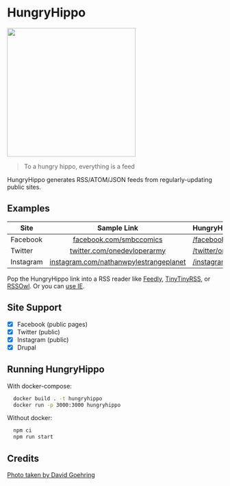 # HungryHippo

<img src="https://live.staticflickr.com/3436/3225591269_5001acef98_b_d.jpg" width="300" />

> To a hungry hippo, everything is a feed

HungryHippo generates RSS/ATOM/JSON feeds from regularly-updating public sites.

## Examples

| Site      |                                       Sample Link                                        | HungryHippo Link                                                                                         |
| --------- | :--------------------------------------------------------------------------------------: | :------------------------------------------------------------------------------------------------------- |
| Facebook  |                [facebook.com/smbccomics](https://facebook.com/smbccomics)                | [/facebook/smbccomics](https://hungryhippo.ketupat.me/facebook/smbccomics)                               |
| Twitter   |            [twitter.com/onedevloperarmy](https://twitter.com/onedevloperarmy)            | [/twitter/onedevloperarmy](https://hungryhippo.ketupat.me/twitter/onedevloperarmy)                       |
| Instagram | [instagram.com/nathanwpylestrangeplanet](https://instagram.com/nathanwpylestrangeplanet) | [/instagram/nathanwpylestrangeplanet](https://hungryhippo.ketupat.me/instagram/nathanwpylestrangeplanet) |

Pop the HungryHippo link into a RSS reader like [Feedly](https://feedly.com), [TinyTinyRSS](https://tt-rss.org/), or [RSSOwl](http://www.rssowl.org). Or you can [use IE](https://www.wikihow.com/Subscribe-to-and-Read-RSS-Feeds-with-Internet-Explorer).

## Site Support

- [x] Facebook (public pages)
- [x] Twitter (public)
- [x] Instagram (public)
- [x] Drupal

## Running HungryHippo

With docker-compose:

```bash
  docker build . -t hungryhippo
  docker run -p 3000:3000 hungryhippo
```

Without docker:

```bash
  npm ci
  npm run start
```

## Credits

[Photo taken by David Goehring](https://www.flickr.com/photos/carbonnyc/3225591269)
